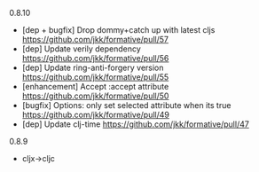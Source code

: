 0.8.10

- [dep + bugfix] Drop dommy+catch up with latest cljs https://github.com/jkk/formative/pull/57
- [dep] Update verily dependency https://github.com/jkk/formative/pull/56
- [dep] Update ring-anti-forgery version https://github.com/jkk/formative/pull/55
- [enhancement] Accept :accept attribute https://github.com/jkk/formative/pull/50
- [bugfix] Options: only set selected attribute when its true https://github.com/jkk/formative/pull/49 
- [dep] Update clj-time https://github.com/jkk/formative/pull/47

0.8.9

- cljx->cljc
